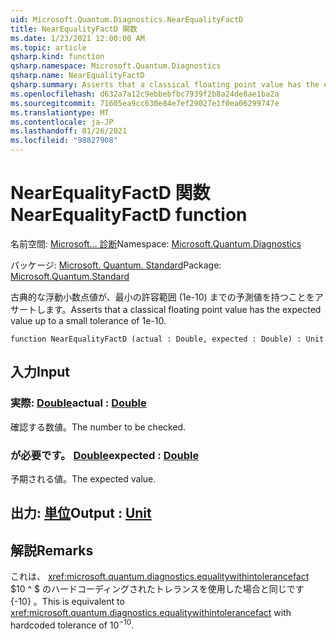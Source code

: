 ```yaml
---
uid: Microsoft.Quantum.Diagnostics.NearEqualityFactD
title: NearEqualityFactD 関数
ms.date: 1/23/2021 12:00:00 AM
ms.topic: article
qsharp.kind: function
qsharp.namespace: Microsoft.Quantum.Diagnostics
qsharp.name: NearEqualityFactD
qsharp.summary: Asserts that a classical floating point value has the expected value up to a small tolerance of 1e-10.
ms.openlocfilehash: d632a7a12c9ebbebfbc7939f2b8a24de8ae1ba2a
ms.sourcegitcommit: 71605ea9cc630e84e7ef29027e1f0ea06299747e
ms.translationtype: MT
ms.contentlocale: ja-JP
ms.lasthandoff: 01/26/2021
ms.locfileid: "98827908"
---
```

# <a name="nearequalityfactd-function"></a><span data-ttu-id="c782d-102">NearEqualityFactD 関数</span><span class="sxs-lookup"><span data-stu-id="c782d-102">NearEqualityFactD function</span></span>

<span data-ttu-id="c782d-103">名前空間: [Microsoft... 診断](xref:Microsoft.Quantum.Diagnostics)</span><span class="sxs-lookup"><span data-stu-id="c782d-103">Namespace: [Microsoft.Quantum.Diagnostics](xref:Microsoft.Quantum.Diagnostics)</span></span>

<span data-ttu-id="c782d-104">パッケージ: [Microsoft. Quantum. Standard](https://nuget.org/packages/Microsoft.Quantum.Standard)</span><span class="sxs-lookup"><span data-stu-id="c782d-104">Package: [Microsoft.Quantum.Standard](https://nuget.org/packages/Microsoft.Quantum.Standard)</span></span>


<span data-ttu-id="c782d-105">古典的な浮動小数点値が、最小の許容範囲 (1e-10) までの予測値を持つことをアサートします。</span><span class="sxs-lookup"><span data-stu-id="c782d-105">Asserts that a classical floating point value has the expected value up to a small tolerance of 1e-10.</span></span>

```qsharp
function NearEqualityFactD (actual : Double, expected : Double) : Unit
```


## <a name="input"></a><span data-ttu-id="c782d-106">入力</span><span class="sxs-lookup"><span data-stu-id="c782d-106">Input</span></span>

### <a name="actual--double"></a><span data-ttu-id="c782d-107">実際: [Double](xref:microsoft.quantum.lang-ref.double)</span><span class="sxs-lookup"><span data-stu-id="c782d-107">actual : [Double](xref:microsoft.quantum.lang-ref.double)</span></span>

<span data-ttu-id="c782d-108">確認する数値。</span><span class="sxs-lookup"><span data-stu-id="c782d-108">The number to be checked.</span></span>


### <a name="expected--double"></a><span data-ttu-id="c782d-109">が必要です。 [Double](xref:microsoft.quantum.lang-ref.double)</span><span class="sxs-lookup"><span data-stu-id="c782d-109">expected : [Double](xref:microsoft.quantum.lang-ref.double)</span></span>

<span data-ttu-id="c782d-110">予期される値。</span><span class="sxs-lookup"><span data-stu-id="c782d-110">The expected value.</span></span>



## <a name="output--unit"></a><span data-ttu-id="c782d-111">出力: [単位](xref:microsoft.quantum.lang-ref.unit)</span><span class="sxs-lookup"><span data-stu-id="c782d-111">Output : [Unit](xref:microsoft.quantum.lang-ref.unit)</span></span>



## <a name="remarks"></a><span data-ttu-id="c782d-112">解説</span><span class="sxs-lookup"><span data-stu-id="c782d-112">Remarks</span></span>

<span data-ttu-id="c782d-113">これは、 <xref:microsoft.quantum.diagnostics.equalitywithintolerancefact> $10 ^ $ のハードコーディングされたトレランスを使用した場合と同じです {-10} 。</span><span class="sxs-lookup"><span data-stu-id="c782d-113">This is equivalent to <xref:microsoft.quantum.diagnostics.equalitywithintolerancefact> with hardcoded tolerance of $10^{-10}$.</span></span>